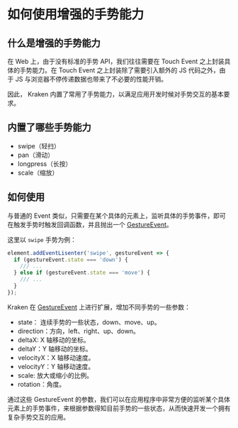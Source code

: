 # 如何使用增强的手势能力

## 什么是增强的手势能力

在 Web 上，由于没有标准的手势 API，我们往往需要在 Touch Event 之上封装具体的手势能力。在 Touch Event 之上封装除了需要引入额外的 JS 代码之外，由于 JS 与浏览器不停传递数据也带来了不必要的性能开销。

因此， Kraken 内置了常用了手势能力，以满足应用开发时候对手势交互的基本要求。

## 内置了哪些手势能力

- swipe（轻扫）
- pan（滑动）
- longpress（长按）
- scale（缩放）

## 如何使用

与普通的 Event 类似，只需要在某个具体的元素上，监听具体的手势事件，即可在触发手势时触发回调函数，并且抛出一个 [GestureEvent](https://developer.mozilla.org/zh-CN/docs/Web/API/GestureEvent)。

这里以 `swipe` 手势为例：

```js
element.addEventLisenter('swipe', gestureEvent => {
  if (gestureEvent.state === 'down') {
    /// ...
  } else if (gestureEvent.state === 'move') {
    /// ...
  }
});
```

Kraken 在 [GestureEvent](https://developer.mozilla.org/zh-CN/docs/Web/API/GestureEvent) 上进行扩展，增加不同手势的一些参数：

- state： 连续手势的一些状态，down、move、up。
- direction：方向，left、right、up、down。
- deltaX: X 轴移动的坐标。
- deltaY：Y 轴移动的坐标。
- velocityX：X 轴移动速度。
- velocityY：Y 轴移动速度。
- scale: 放大或缩小的比例。
- rotation：角度。

通过这些 GestureEvent 的参数，我们可以在应用程序中非常方便的监听某个具体元素上的手势事件，来根据参数得知目前手势的一些状态，从而快速开发一个拥有复杂手势交互的应用。
